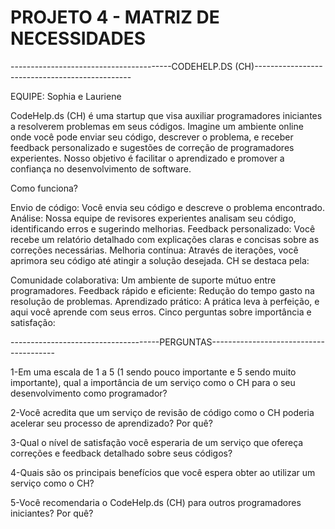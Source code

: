 # PROJETO 4 - MATRIZ DE NECESSIDADES

----------------------------------------CODEHELP.DS (CH)-----------------------------------------------

EQUIPE: Sophia e Lauriene

CodeHelp.ds (CH) é uma startup que visa auxiliar programadores iniciantes a resolverem problemas em seus códigos. Imagine um ambiente online onde você pode enviar seu código, descrever o problema, e receber feedback personalizado e sugestões de correção de programadores experientes. Nosso objetivo é facilitar o aprendizado e promover a confiança no desenvolvimento de software.

Como funciona?

Envio de código: Você envia seu código e descreve o problema encontrado.
Análise: Nossa equipe de revisores experientes analisam seu código, identificando erros e sugerindo melhorias.
Feedback personalizado: Você recebe um relatório detalhado com explicações claras e concisas sobre as correções necessárias.
Melhoria contínua: Através de iterações, você aprimora seu código até atingir a solução desejada.
CH se destaca pela:

Comunidade colaborativa: Um ambiente de suporte mútuo entre programadores.
Feedback rápido e eficiente: Redução do tempo gasto na resolução de problemas.
Aprendizado prático: A prática leva à perfeição, e aqui você aprende com seus erros.
Cinco perguntas sobre importância e satisfação:

-------------------------------------PERGUNTAS---------------------------------------

1-Em uma escala de 1 a 5 (1 sendo pouco importante e 5 sendo muito importante), qual a importância de um serviço como o CH para o seu desenvolvimento como programador?

2-Você acredita que um serviço de revisão de código como o CH poderia acelerar seu processo de aprendizado? Por quê?

3-Qual o nível de satisfação você esperaria de um serviço que ofereça correções e feedback detalhado sobre seus códigos?

4-Quais são os principais benefícios que você espera obter ao utilizar um serviço como o CH?

5-Você recomendaria o CodeHelp.ds (CH) para outros programadores iniciantes? Por quê?
